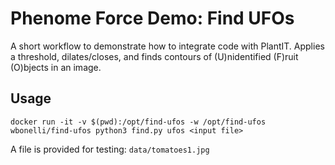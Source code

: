 # Phenome Force Demo: Find UFOs

A short workflow to demonstrate how to integrate code with PlantIT. Applies a threshold, dilates/closes, and finds contours of (U)nidentified (F)ruit (O)bjects in an image.

## Usage

`docker run -it -v $(pwd):/opt/find-ufos -w /opt/find-ufos wbonelli/find-ufos python3 find.py ufos <input file>`

A file is provided for testing: `data/tomatoes1.jpg`
